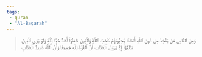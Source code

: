```yaml
---
tags: 
 - quran 
 - "Al-Baqarah"
---
```


> وَمِنَ ٱلنَّاسِ مَن يَتَّخِذُ مِن دُونِ ٱللَّهِ أَندَادٗا يُحِبُّونَهُمۡ كَحُبِّ ٱللَّهِۖ وَٱلَّذِينَ ءَامَنُوٓاْ أَشَدُّ حُبّٗا لِّلَّهِۗ وَلَوۡ يَرَى ٱلَّذِينَ ظَلَمُوٓاْ إِذۡ يَرَوۡنَ ٱلۡعَذَابَ أَنَّ ٱلۡقُوَّةَ لِلَّهِ جَمِيعٗا وَأَنَّ ٱللَّهَ شَدِيدُ ٱلۡعَذَابِ
